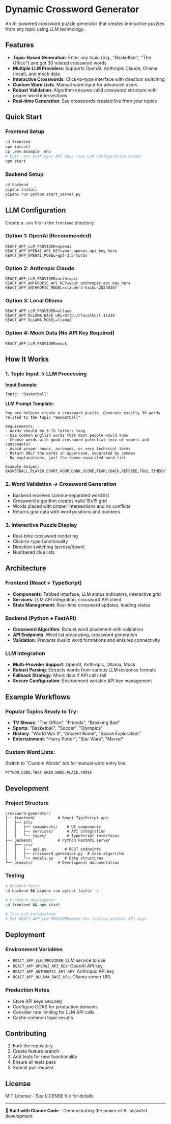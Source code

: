 # Dynamic Crossword Generator

An AI-powered crossword puzzle generator that creates interactive puzzles from any topic using LLM technology.

## Features

- **Topic-Based Generation**: Enter any topic (e.g., "Basketball", "The Office") and get 30 related crossword words
- **Multiple LLM Providers**: Supports OpenAI, Anthropic Claude, Ollama (local), and mock data
- **Interactive Crosswords**: Click-to-type interface with direction switching
- **Custom Word Lists**: Manual word input for advanced users
- **Robust Validation**: Algorithm ensures valid crossword structure with proper word intersections
- **Real-time Generation**: See crosswords created live from your topics

## Quick Start

### Frontend Setup
```bash
cd frontend
npm install
cp .env.example .env
# Edit .env with your API keys (see LLM Configuration below)
npm start
```

### Backend Setup
```bash
cd backend
pipenv install
pipenv run python start_server.py
```

## LLM Configuration

Create a `.env` file in the `frontend` directory:

### Option 1: OpenAI (Recommended)
```env
REACT_APP_LLM_PROVIDER=openai
REACT_APP_OPENAI_API_KEY=your_openai_api_key_here
REACT_APP_OPENAI_MODEL=gpt-3.5-turbo
```

### Option 2: Anthropic Claude
```env
REACT_APP_LLM_PROVIDER=anthropic
REACT_APP_ANTHROPIC_API_KEY=your_anthropic_api_key_here
REACT_APP_ANTHROPIC_MODEL=claude-3-haiku-20240307
```

### Option 3: Local Ollama
```env
REACT_APP_LLM_PROVIDER=ollama
REACT_APP_OLLAMA_BASE_URL=http://localhost:11434
REACT_APP_OLLAMA_MODEL=llama2
```

### Option 4: Mock Data (No API Key Required)
```env
REACT_APP_LLM_PROVIDER=mock
```

## How It Works

### 1. Topic Input → LLM Processing
**Input Example:**
```
Topic: "Basketball"
```

**LLM Prompt Template:**
```
You are helping create a crossword puzzle. Generate exactly 30 words related to the topic "Basketball".

Requirements:
- Words should be 3-15 letters long
- Use common English words that most people would know
- Choose words with good crossword potential (mix of vowels and consonants)
- Avoid proper nouns, acronyms, or very technical terms
- Return ONLY the words in uppercase, separated by commas
- No explanations, just the comma-separated word list

Example Output: BASKETBALL,PLAYER,COURT,HOOP,DUNK,SCORE,TEAM,COACH,REFEREE,FOUL,TIMEOUT,QUARTER,POINT,GUARD,FORWARD,CENTER,REBOUND,ASSIST,STEAL,BLOCK,SHOT,LAYUP,JERSEY,ARENA,PLAYOFFS,CHAMPIONSHIP,LEAGUE,DRAFT,ROOKIE,VETERAN
```

### 2. Word Validation → Crossword Generation
- Backend receives comma-separated word list
- Crossword algorithm creates valid 15x15 grid
- Words placed with proper intersections and no conflicts
- Returns grid data with word positions and numbers

### 3. Interactive Puzzle Display
- Real-time crossword rendering
- Click-to-type functionality
- Direction switching (across/down)
- Numbered clue lists

## Architecture

### Frontend (React + TypeScript)
- **Components**: Tabbed interface, LLM status indicators, interactive grid
- **Services**: LLM API integration, crossword API client
- **State Management**: Real-time crossword updates, loading states

### Backend (Python + FastAPI)
- **Crossword Algorithm**: Robust word placement with validation
- **API Endpoints**: Word list processing, crossword generation
- **Validation**: Prevents invalid word formations and ensures connectivity

### LLM Integration
- **Multi-Provider Support**: OpenAI, Anthropic, Ollama, Mock
- **Robust Parsing**: Extracts words from various LLM response formats
- **Fallback Strategy**: Mock data if API calls fail
- **Secure Configuration**: Environment variable API key management

## Example Workflows

### Popular Topics Ready to Try:
- **TV Shows**: "The Office", "Friends", "Breaking Bad"
- **Sports**: "Basketball", "Soccer", "Olympics"  
- **History**: "World War II", "Ancient Rome", "Space Exploration"
- **Entertainment**: "Harry Potter", "Star Wars", "Marvel"

### Custom Word Lists:
Switch to "Custom Words" tab for manual word entry like:
```
PYTHON,CODE,TEST,GRID,WORD,PLACE,CROSS
```

## Development

### Project Structure
```
crossword-generator/
├── frontend/          # React TypeScript app
│   ├── src/
│   │   ├── components/    # UI components
│   │   ├── services/      # API integration
│   │   └── types/         # TypeScript interfaces
├── backend/           # Python FastAPI server
│   ├── src/
│   │   ├── api.py        # REST endpoints
│   │   ├── crossword_generator.py  # Core algorithm
│   │   └── models.py     # Data structures
└── prompts/           # Development documentation
```

### Testing
```bash
# Backend tests
cd backend && pipenv run pytest tests/ -v

# Frontend development
cd frontend && npm start

# Test LLM integration
# Set REACT_APP_LLM_PROVIDER=mock for testing without API keys
```

## Deployment

### Environment Variables
- `REACT_APP_LLM_PROVIDER`: LLM service to use
- `REACT_APP_OPENAI_API_KEY`: OpenAI API key
- `REACT_APP_ANTHROPIC_API_KEY`: Anthropic API key
- `REACT_APP_OLLAMA_BASE_URL`: Ollama server URL

### Production Notes
- Store API keys securely
- Configure CORS for production domains
- Consider rate limiting for LLM API calls
- Cache common topic results

## Contributing

1. Fork the repository
2. Create feature branch
3. Add tests for new functionality
4. Ensure all tests pass
5. Submit pull request

## License

MIT License - See LICENSE file for details

---

🧩 **Built with Claude Code** - Demonstrating the power of AI-assisted development